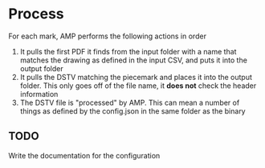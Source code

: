 # Process

For each mark, AMP performs the following actions in order

1. It pulls the first PDF it finds from the input folder with a name that matches the drawing as defined in the input CSV, and puts it into the output folder
2. It pulls the DSTV matching the piecemark and places it into the output folder. This only goes off of the file name, it **does not** check the header information
3. The DSTV file is "processed" by AMP. This can mean a number of things as defined by the config.json in the same folder as the binary

## TODO

Write the documentation for the configuration